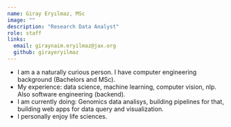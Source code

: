 ```yaml
---
name: Giray Eryılmaz, MSc
image: ""
description: "Research Data Analyst"
role: staff
links:
  email: giraynaim.eryilmaz@jax.org
  github: girayeryilmaz
---
```


* I am a a naturally curious person. I have computer engineering background (Bachelors and MSc).  
* My experience: data science, machine learning, computer vision, nlp. Also software engineering (backend).  
* I am currently doing: Genomics data analisys, building pipelines for that, building web apps for data query and visualization.  
* I personally enjoy life sciences.
